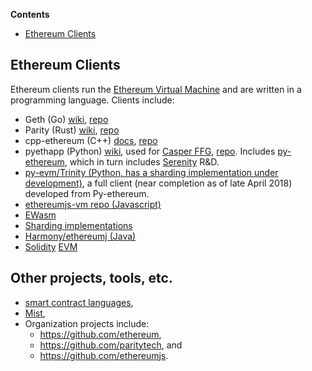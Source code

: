 <!-- START doctoc generated TOC please keep comment here to allow auto update -->
<!-- DON'T EDIT THIS SECTION, INSTEAD RE-RUN doctoc TO UPDATE -->
**Contents**

- [Ethereum Clients](#ethereum-clients)

<!-- END doctoc generated TOC please keep comment here to allow auto update -->

## Ethereum Clients

Ethereum clients run the [Ethereum Virtual Machine](https://github.com/ethereum/wiki/wiki/Ethereum-Virtual-Machine-(EVM)-Awesome-List) and are written in a programming language. Clients include:
- Geth (Go) [wiki](https://github.com/ethereum/go-ethereum/wiki), [repo](https://github.com/ethereum/go-ethereum)
- Parity (Rust) [wiki](https://wiki.parity.io), [repo](https://github.com/paritytech/parity)
- cpp-ethereum (C++) [docs](http://www.ethdocs.org/en/latest/ethereum-clients/cpp-ethereum/), [repo](https://github.com/ethereum/cpp-ethereum)
- pyethapp (Python) [wiki](https://github.com/ethereum/pyethapp/wiki), used for [Casper FFG](https://github.com/ethereum/research/blob/master/papers/casper-basics/casper_basics.pdf), [repo](https://github.com/ethereum/pyethapp). Includes [py-ethereum](https://github.com/ethereum/pyethereum), which in turn includes [Serenity](https://github.com/ethereum/pyethereum/tree/serenity) R&D.
- [py-evm/Trinity (Python, has a sharding implementation under development)](https://github.com/ethereum/py-evm), a full client (near completion as of late April 2018) developed from Py-ethereum.
- [ethereumjs-vm repo (Javascript)](https://github.com/ethereumjs/ethereumjs-vm)
- [EWasm](https://github.com/ethereum/wiki/wiki/EWasm-compendium)
- [Sharding implementations](https://github.com/ethereum/wiki/wiki/Sharding-introduction-R&D-compendium#implementations)
- [Harmony/ethereumj (Java)](https://github.com/ethereum/ethereumj)
- [Solidity](https://github.com/ethereum/wiki/wiki/%C3%90App-Development#solidity) [EVM](https://github.com/Ohalo-Ltd/solevm) 

## Other projects, tools, etc.
- [smart contract languages](https://github.com/ethereum/wiki/wiki/%C3%90App-Development),
- [Mist](https://github.com/ethereum/mist), 
- Organization projects include:
   - https://github.com/ethereum,
   - https://github.com/paritytech, and 
   - https://github.com/ethereumjs.